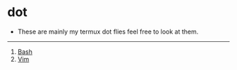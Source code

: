 # dot
+ These are mainly my termux dot flies feel free to look at them.
-----
1. [Bash](.bashrc)
1. [Vim](.vimrc)
